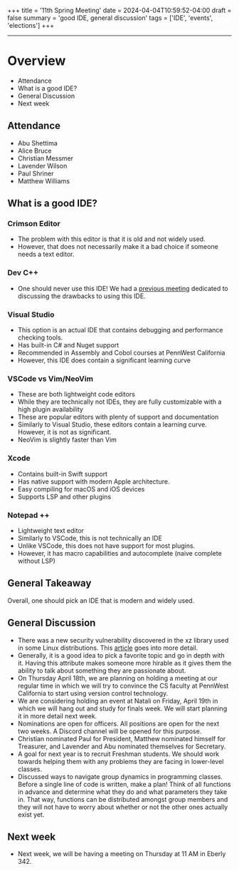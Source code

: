+++
title = '11th Spring Meeting'
date = 2024-04-04T10:59:52-04:00
draft = false
summary = 'good IDE, general discussion'
tags = ['IDE',  'events', 'elections']
+++
***
# Overview
- Attendance
- What is a good IDE?
- General Discussion
- Next week

## Attendance
- Abu Shettima
- Alice Bruce
- Christian Messmer
- Lavender Wilson
- Paul Shriner
- Matthew Williams

## What is a good IDE?
### Crimson Editor
- The problem with this editor is that it is old and not widely used.
- However, that does not necessarily make it a bad choice if someone needs a text editor.
### Dev C++
- One should never use this IDE! We had a [previous meeting](/posts/2024-02-15-fifth-spring-meeting) dedicated to discussing the drawbacks to using this IDE.
### Visual Studio
- This option is an actual IDE that contains debugging and performance checking tools.
- Has built-in C# and Nuget support
- Recommended in Assembly and Cobol courses at PennWest California
- However, this IDE does contain a significant learning curve
### VSCode vs Vim/NeoVim
- These are both lightweight code editors
- While they are technically not IDEs, they are fully customizable with a high plugin availability
- These are popular editors with plenty of support and documentation
- Similarly to Visual Studio, these editors contain a learning curve. However, it is not as significant.
- NeoVim is slightly faster than Vim
### Xcode
- Contains built-in Swift support
- Has native support with modern Apple architecture. 
- Easy compiling for macOS and iOS devices
- Supports LSP and other plugins
### Notepad ++
- Lightweight text editor
- Similarly to VSCode, this is not technically an IDE
- Unlike VSCode, this does not have support for most plugins.
- However, it has macro capabilities and autocomplete (naive complete without LSP)
## General Takeaway
Overall, one should pick an IDE that is modern and widely used.

## General Discussion
- There was a new security vulnerability discovered in the xz library used in some Linux distributions. This [article](https://www.redhat.com/en/blog/urgent-security-alert-fedora-41-and-rawhide-users) goes into more detail.
- Generally, it is a good idea to pick a favorite topic and go in depth with it. Having this attribute makes someone more hirable as it gives them the ability to talk about something they are passionate about.
- On Thursday April 18th, we are planning on holding a meeting at our regular time in which we will try to convince the CS faculty at PennWest California to start using version control technology. 
- We are considering holding an event at Natali on Friday, April 19th in which we will hang out and study for finals week. We will start planning it in more detail next week.
- Nominations are open for officers. All positions are open for the next two weeks. A Discord channel will be opened for this purpose.
- Christian nominated Paul for President, Matthew nominated himself for Treasurer, and Lavender and Abu nominated themselves for Secretary.
- A goal for next year is to recruit Freshman students. We should work towards helping them with any problems they are facing in lower-level classes.
- Discussed ways to navigate group dynamics in programming classes. Before a single line of code is written, make a plan! Think of all functions in advance and determine what they do and what parameters they take in. That way, functions can be distributed amongst group members and they will not have to worry about whether or not the other ones actually exist yet.

## Next week
- Next week, we will be having a meeting on Thursday at 11 AM in Eberly 342.
